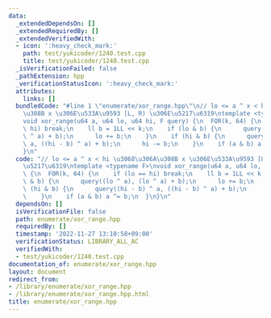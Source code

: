```yaml
---
data:
  _extendedDependsOn: []
  _extendedRequiredBy: []
  _extendedVerifiedWith:
  - icon: ':heavy_check_mark:'
    path: test/yukicoder/1240.test.cpp
    title: test/yukicoder/1240.test.cpp
  _isVerificationFailed: false
  _pathExtension: hpp
  _verificationStatusIcon: ':heavy_check_mark:'
  attributes:
    links: []
  bundledCode: "#line 1 \"enumerate/xor_range.hpp\"\n// lo <= a ^ x < hi \u3068\u306A\
    \u308B x \u306E\u533A\u9593 [L, R) \u306E\u5217\u6319\ntemplate <typename F>\n\
    void xor_range(u64 a, u64 lo, u64 hi, F query) {\n  FOR(k, 64) {\n    if (lo ==\
    \ hi) break;\n    ll b = 1LL << k;\n    if (lo & b) {\n      query((lo ^ a), (lo\
    \ ^ a) + b);\n      lo += b;\n    }\n    if (hi & b) {\n      query((hi - b) ^\
    \ a, ((hi - b) ^ a) + b);\n      hi -= b;\n    }\n    if (a & b) a ^= b;\n  }\n\
    }\n"
  code: "// lo <= a ^ x < hi \u3068\u306A\u308B x \u306E\u533A\u9593 [L, R) \u306E\
    \u5217\u6319\ntemplate <typename F>\nvoid xor_range(u64 a, u64 lo, u64 hi, F query)\
    \ {\n  FOR(k, 64) {\n    if (lo == hi) break;\n    ll b = 1LL << k;\n    if (lo\
    \ & b) {\n      query((lo ^ a), (lo ^ a) + b);\n      lo += b;\n    }\n    if\
    \ (hi & b) {\n      query((hi - b) ^ a, ((hi - b) ^ a) + b);\n      hi -= b;\n\
    \    }\n    if (a & b) a ^= b;\n  }\n}\n"
  dependsOn: []
  isVerificationFile: false
  path: enumerate/xor_range.hpp
  requiredBy: []
  timestamp: '2022-11-27 13:10:58+09:00'
  verificationStatus: LIBRARY_ALL_AC
  verifiedWith:
  - test/yukicoder/1240.test.cpp
documentation_of: enumerate/xor_range.hpp
layout: document
redirect_from:
- /library/enumerate/xor_range.hpp
- /library/enumerate/xor_range.hpp.html
title: enumerate/xor_range.hpp
---
```

